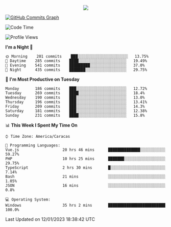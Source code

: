 <p align="center">
  <a href="http://www.github.com/thevacs">
    <img src="https://github-readme-streak-stats.herokuapp.com/?user=thevacs&stroke=ffffff&background=1c1917&ring=0891b2&fire=0891b2&currStreakNum=ffffff&currStreakLabel=0891b2&sideNums=ffffff&sideLabels=ffffff&dates=ffffff&hide_border=true" />
  </a>
  
  <a href="http://www.github.com/thevacs"><img src="https://github-readme-activity-graph.cyclic.app/graph?username=thevacs&bg_color=000000&color=ffffff&line=ff0000&point=ebebeb&area=true&hide_border=true" alt="GitHub Commits Graph" /></a>
  
</p>

<!--START_SECTION:waka-->
![Code Time](http://img.shields.io/badge/Code%20Time-1%2C031%20hrs%2054%20mins-blue)

![Profile Views](http://img.shields.io/badge/Profile%20Views-0-blue)

**I'm a Night 🦉** 

```text
🌞 Morning    201 commits    ███░░░░░░░░░░░░░░░░░░░░░░   13.75% 
🌆 Daytime    285 commits    ████░░░░░░░░░░░░░░░░░░░░░   19.49% 
🌃 Evening    541 commits    █████████░░░░░░░░░░░░░░░░   37.0% 
🌙 Night      435 commits    ███████░░░░░░░░░░░░░░░░░░   29.75%

```
📅 **I'm Most Productive on Tuesday** 

```text
Monday       186 commits    ███░░░░░░░░░░░░░░░░░░░░░░   12.72% 
Tuesday      269 commits    ████░░░░░░░░░░░░░░░░░░░░░   18.4% 
Wednesday    190 commits    ███░░░░░░░░░░░░░░░░░░░░░░   13.0% 
Thursday     196 commits    ███░░░░░░░░░░░░░░░░░░░░░░   13.41% 
Friday       209 commits    ███░░░░░░░░░░░░░░░░░░░░░░   14.3% 
Saturday     181 commits    ███░░░░░░░░░░░░░░░░░░░░░░   12.38% 
Sunday       231 commits    ████░░░░░░░░░░░░░░░░░░░░░   15.8%

```


📊 **This Week I Spent My Time On** 

```text
⌚︎ Time Zone: America/Caracas

💬 Programming Languages: 
Vue.js                   20 hrs 46 mins      ██████████████░░░░░░░░░░░   59.27% 
PHP                      10 hrs 25 mins      ███████░░░░░░░░░░░░░░░░░░   29.75% 
TypeScript               2 hrs 30 mins       █░░░░░░░░░░░░░░░░░░░░░░░░   7.14% 
Bash                     21 mins             ░░░░░░░░░░░░░░░░░░░░░░░░░   1.05% 
JSON                     16 mins             ░░░░░░░░░░░░░░░░░░░░░░░░░   0.8%

💻 Operating System: 
Windows                  35 hrs 2 mins       █████████████████████████   100.0%

```


 Last Updated on 12/01/2023 18:38:42 UTC
<!--END_SECTION:waka-->
